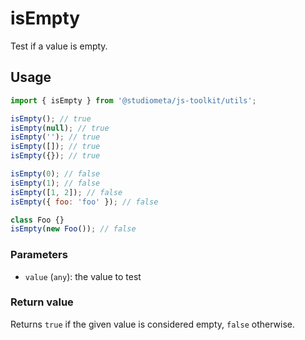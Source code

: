 # isEmpty

Test if a value is empty.

## Usage

```js
import { isEmpty } from '@studiometa/js-toolkit/utils';

isEmpty(); // true
isEmpty(null); // true
isEmpty(''); // true
isEmpty([]); // true
isEmpty({}); // true

isEmpty(0); // false
isEmpty(1); // false
isEmpty([1, 2]); // false
isEmpty({ foo: 'foo' }); // false

class Foo {}
isEmpty(new Foo()); // false
```

### Parameters

- `value` (`any`): the value to test

### Return value

Returns `true` if the given value is considered empty, `false` otherwise.
